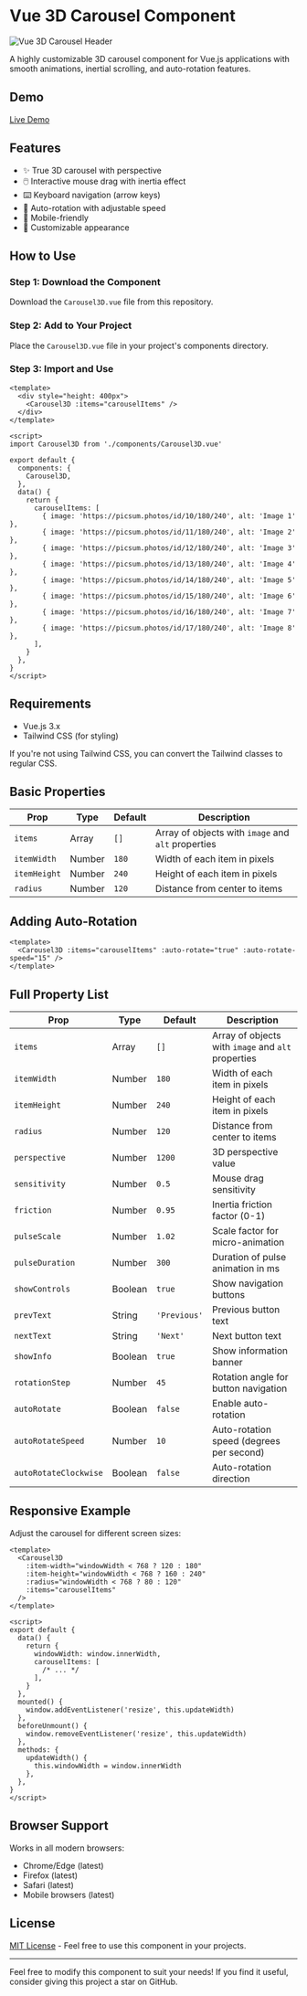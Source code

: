 # Vue 3D Carousel Component

![Vue 3D Carousel Header](https://awebmaker.ir/vue-3d-wheel-carousel.png)

A highly customizable 3D carousel component for Vue.js applications with smooth animations, inertial scrolling, and auto-rotation features.

## Demo

[Live Demo](https://awebmaker.ir/vue-3d-wheel-carousel)

## Features

- ✨ True 3D carousel with perspective
- 🖱️ Interactive mouse drag with inertia effect
- ⌨️ Keyboard navigation (arrow keys)
- 🔄 Auto-rotation with adjustable speed
- 📱 Mobile-friendly
- 🎨 Customizable appearance

## How to Use

### Step 1: Download the Component

Download the `Carousel3D.vue` file from this repository.

### Step 2: Add to Your Project

Place the `Carousel3D.vue` file in your project's components directory.

### Step 3: Import and Use

```vue
<template>
  <div style="height: 400px">
    <Carousel3D :items="carouselItems" />
  </div>
</template>

<script>
import Carousel3D from './components/Carousel3D.vue'

export default {
  components: {
    Carousel3D,
  },
  data() {
    return {
      carouselItems: [
        { image: 'https://picsum.photos/id/10/180/240', alt: 'Image 1' },
        { image: 'https://picsum.photos/id/11/180/240', alt: 'Image 2' },
        { image: 'https://picsum.photos/id/12/180/240', alt: 'Image 3' },
        { image: 'https://picsum.photos/id/13/180/240', alt: 'Image 4' },
        { image: 'https://picsum.photos/id/14/180/240', alt: 'Image 5' },
        { image: 'https://picsum.photos/id/15/180/240', alt: 'Image 6' },
        { image: 'https://picsum.photos/id/16/180/240', alt: 'Image 7' },
        { image: 'https://picsum.photos/id/17/180/240', alt: 'Image 8' },
      ],
    }
  },
}
</script>
```

## Requirements

- Vue.js 3.x
- Tailwind CSS (for styling)

If you're not using Tailwind CSS, you can convert the Tailwind classes to regular CSS.

## Basic Properties

| Prop         | Type   | Default | Description                                        |
| ------------ | ------ | ------- | -------------------------------------------------- |
| `items`      | Array  | `[]`    | Array of objects with `image` and `alt` properties |
| `itemWidth`  | Number | `180`   | Width of each item in pixels                       |
| `itemHeight` | Number | `240`   | Height of each item in pixels                      |
| `radius`     | Number | `120`   | Distance from center to items                      |

## Adding Auto-Rotation

```vue
<template>
  <Carousel3D :items="carouselItems" :auto-rotate="true" :auto-rotate-speed="15" />
</template>
```

## Full Property List

| Prop                  | Type    | Default      | Description                                        |
| --------------------- | ------- | ------------ | -------------------------------------------------- |
| `items`               | Array   | `[]`         | Array of objects with `image` and `alt` properties |
| `itemWidth`           | Number  | `180`        | Width of each item in pixels                       |
| `itemHeight`          | Number  | `240`        | Height of each item in pixels                      |
| `radius`              | Number  | `120`        | Distance from center to items                      |
| `perspective`         | Number  | `1200`       | 3D perspective value                               |
| `sensitivity`         | Number  | `0.5`        | Mouse drag sensitivity                             |
| `friction`            | Number  | `0.95`       | Inertia friction factor (0-1)                      |
| `pulseScale`          | Number  | `1.02`       | Scale factor for micro-animation                   |
| `pulseDuration`       | Number  | `300`        | Duration of pulse animation in ms                  |
| `showControls`        | Boolean | `true`       | Show navigation buttons                            |
| `prevText`            | String  | `'Previous'` | Previous button text                               |
| `nextText`            | String  | `'Next'`     | Next button text                                   |
| `showInfo`            | Boolean | `true`       | Show information banner                            |
| `rotationStep`        | Number  | `45`         | Rotation angle for button navigation               |
| `autoRotate`          | Boolean | `false`      | Enable auto-rotation                               |
| `autoRotateSpeed`     | Number  | `10`         | Auto-rotation speed (degrees per second)           |
| `autoRotateClockwise` | Boolean | `false`      | Auto-rotation direction                            |

## Responsive Example

Adjust the carousel for different screen sizes:

```vue
<template>
  <Carousel3D
    :item-width="windowWidth < 768 ? 120 : 180"
    :item-height="windowWidth < 768 ? 160 : 240"
    :radius="windowWidth < 768 ? 80 : 120"
    :items="carouselItems"
  />
</template>

<script>
export default {
  data() {
    return {
      windowWidth: window.innerWidth,
      carouselItems: [
        /* ... */
      ],
    }
  },
  mounted() {
    window.addEventListener('resize', this.updateWidth)
  },
  beforeUnmount() {
    window.removeEventListener('resize', this.updateWidth)
  },
  methods: {
    updateWidth() {
      this.windowWidth = window.innerWidth
    },
  },
}
</script>
```

## Browser Support

Works in all modern browsers:

- Chrome/Edge (latest)
- Firefox (latest)
- Safari (latest)
- Mobile browsers (latest)

## License

[MIT License](LICENSE) - Feel free to use this component in your projects.

---

Feel free to modify this component to suit your needs! If you find it useful, consider giving this project a star on GitHub.
